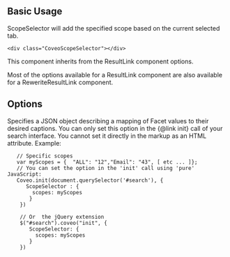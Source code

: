 ## Basic Usage

ScopeSelector will add the specified scope based on the current selected tab.

```
<div class="CoveoScopeSelector"></div>
```

This component inherits from the ResultLink component options.

Most of the options available for a ResultLink component are also available for a ReweriteResultLink component.



## Options

Specifies a JSON object describing a mapping of Facet values to their desired captions.
You can only set this option in the {@link init} call of your search interface. You cannot set it directly in the
markup as an HTML attribute.
Example:
```
   // Specific scopes
   var myScopes = {  "ALL": "12","Email": "43", [ etc ... ]};
   // You can set the option in the 'init' call using 'pure' JavaScript:
   Coveo.init(document.querySelector('#search'), {
      ScopeSelector : {
        scopes: myScopes
       }
    })
    
    // Or  the jQuery extension
    $("#search").coveo("init", {
       ScopeSelector: {
         scopes: myScopes
       }
    })
```

